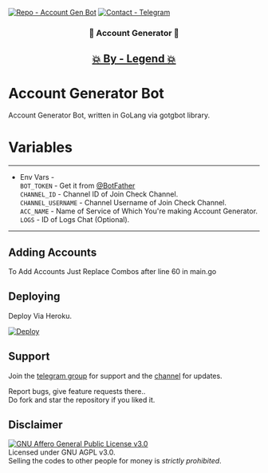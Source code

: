 [![Repo - Account Gen Bot](https://img.shields.io/static/v1?label=Repo&message=Account-Gen&color=red&logo=github)](https://github.com/Namokatsingh09/Account_gen)
[![Contact - Telegram](https://img.shields.io/static/v1?label=Legend's&message=Contact&color=green&logo=github)](https://t.me/legendtheterrorin)

<B><h3 align="center"> 🤖 Account Generator 🤖 </h3></b>

<h2 align="center"> <a href="https://t.me/legendtheterrorin">💥 By - Legend 💥</a></h2>

# Account Generator Bot
Account Generator Bot, written in GoLang via gotgbot library.

# Variables
 ---------------
 * Env Vars - <br>
 `BOT_TOKEN` - Get it from [@BotFather](https://t.me/BotFather)   
 `CHANNEL_ID` - Channel ID of Join Check Channel.   
 `CHANNEL_USERNAME` - Channel Username of Join Check Channel.   
 `ACC_NAME` - Name of Service of Which You're making Account Generator. <br>
 `LOGS` - ID of Logs Chat (Optional).
-----------------    

## Adding Accounts 
To Add Accounts Just Replace Combos after line 60 in main.go
## Deploying
Deploy Via Heroku.
<p>
<a href="https://heroku.com/deploy">
  <img src="https://www.herokucdn.com/deploy/button.svg" alt="Deploy">
</a>
 </p>

## Support   
Join the [telegram group](https://t.me/The_Legends_support) for support and the [channel](https://t.me/legends_network) for updates.   



Report bugs, give feature requests there..   
Do fork and star the repository if you liked it.

## Disclaimer
[![GNU Affero General Public License v3.0](https://www.gnu.org/graphics/agplv3-155x51.png)](https://www.gnu.org/licenses/agpl-3.0.en.html#header)    
Licensed under GNU AGPL v3.0.   
Selling the codes to other people for money is *strictly prohibited*.


